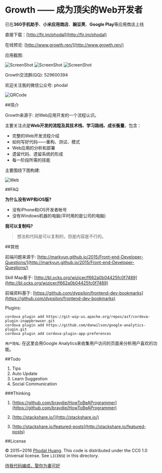 # Growth —— 成为顶尖的Web开发者

已在**360手机助手**、**小米应用商店**、**豌豆荚**、**Google Play**等应用商店上线

直接下载：[http://fir.im/phodal](http://fir.im/phodal)

在线预览: [http://www.growth.ren/](http://www.growth.ren/)

应用截图:

![ScreenShot](screenshot/3.jpg) ![ScreenShot](screenshot/2.jpg) ![ScreenShot](screenshot/1.jpg)

Growth交流群(QQ): 529600394 

欢迎关注我的微信公众号: phodal

![QRCode](www/img/wechat.jpg)

##简介

Growth来源于: 对Web应用开发的一个流程认识。

主要关注点是**Web开发的流程及其技术栈、学习路线、成长衡量**，包含：

 - 完整的Web开发流程介绍   
 - 如何写好代码——重构、测试、模式
 - Web应用的分析和部署
 - 遗留代码、遗留系统的形成
 - 每一阶段所需的技能

主要围绕下图构建:

![Web](www/img/seven.png)

##FAQ

**为什么没有WP和iOS版?**

- 没有iPhone和iOS开发者帐号
- 没有Windows机器的电脑(平时用的是公司的电脑)

**我可以复制吗?**

> 想法和代码是可以复制的，但是内容是不行的。

##其他

前端问题来源于: [http://markyun.github.io/2015/Front-end-Developer-Questions/](http://markyun.github.io/2015/Front-end-Developer-Questions/)

Skill Map基于: [http://bl.ocks.org/wizicer/f662a0b04425fc0f7489](http://bl.ocks.org/wizicer/f662a0b04425fc0f7489)

前端资料基于: [https://github.com/dypsilon/frontend-dev-bookmarks](https://github.com/dypsilon/frontend-dev-bookmarks)

Plugins:

    cordova plugin add https://git-wip-us.apache.org/repos/asf/cordova-plugin-inappbrowser.git
    cordova plugin add https://github.com/danwilson/google-analytics-plugin.git
    cordova plugin add cordova-plugin-app-preferences

``用户隐私``: 在这里会用Google Analytics来收集用户访问的页面来分析用户喜欢的功能。

##Todo

1. Tips
2. Auto Update
3. Learn Suggestion
4. Social Communication

###Thinking

1. [https://github.com/braydie/HowToBeAProgrammer](https://github.com/braydie/HowToBeAProgrammer)

2. [http://stackshare.io/](http://stackshare.io/)

3. [http://stackshare.io/featured-posts](http://stackshare.io/featured-posts)

##License

© 2015~2016 [Phodal Huang](https://www.phodal.com). This code is distributed under the CC0 1.0 Universal license. See `LICENSE` in this directory.

[待我代码编成，娶你为妻可好](http://www.xuntayizhan.com/person/ji-ke-ai-qing-zhi-er-shi-dai-wo-dai-ma-bian-cheng-qu-ni-wei-qi-ke-hao-wan/)
